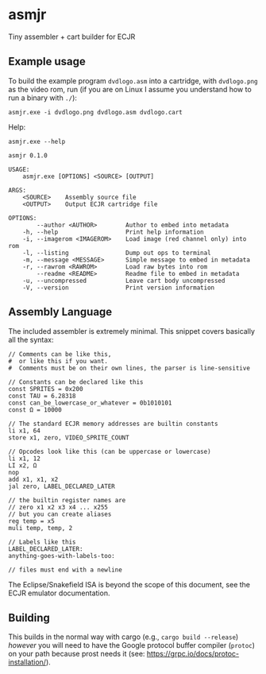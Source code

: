 # asmjr
Tiny assembler + cart builder for ECJR

## Example usage
To build the example program `dvdlogo.asm` into a cartridge, with `dvdlogo.png` as the video rom, run (if you are on Linux I assume you understand how to run a binary with `./`):
```
asmjr.exe -i dvdlogo.png dvdlogo.asm dvdlogo.cart
```

Help:
```
asmjr.exe --help

asmjr 0.1.0

USAGE:
    asmjr.exe [OPTIONS] <SOURCE> [OUTPUT]

ARGS:
    <SOURCE>    Assembly source file
    <OUTPUT>    Output ECJR cartridge file

OPTIONS:
        --author <AUTHOR>        Author to embed into metadata
    -h, --help                   Print help information
    -i, --imagerom <IMAGEROM>    Load image (red channel only) into rom
    -l, --listing                Dump out ops to terminal
    -m, --message <MESSAGE>      Simple message to embed in metadata
    -r, --rawrom <RAWROM>        Load raw bytes into rom
        --readme <README>        Readme file to embed in metadata
    -u, --uncompressed           Leave cart body uncompressed
    -V, --version                Print version information
```

## Assembly Language
The included assembler is extremely minimal. This snippet covers basically all the syntax:
```
// Comments can be like this,
#  or like this if you want.
#  Comments must be on their own lines, the parser is line-sensitive

// Constants can be declared like this
const SPRITES = 0x200
const TAU = 6.28318
const can_be_lowercase_or_whatever = 0b1010101
const Ω = 10000

// The standard ECJR memory addresses are builtin constants
li x1, 64
store x1, zero, VIDEO_SPRITE_COUNT

// Opcodes look like this (can be uppercase or lowercase)
li x1, 12
LI x2, Ω
nop
add x1, x1, x2
jal zero, LABEL_DECLARED_LATER

// the builtin register names are
// zero x1 x2 x3 x4 ... x255
// but you can create aliases
reg temp = x5
muli temp, temp, 2

// Labels like this 
LABEL_DECLARED_LATER:
anything-goes-with-labels-too:

// files must end with a newline

```

The Eclipse/Snakefield ISA is beyond the scope of this document, see the ECJR emulator documentation.

## Building
This builds in the normal way with cargo (e.g., `cargo build --release`) *however* you will need to have
the Google protocol buffer compiler (`protoc`) on your path because prost needs it (see: https://grpc.io/docs/protoc-installation/).
